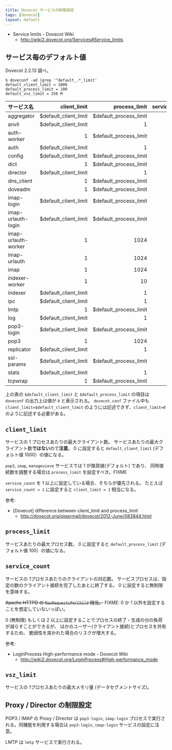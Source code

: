 ```yaml
---
title: Dovecot サービスの制限設定
tags: [dovecot]
layout: default
---
```


  * Service limits - Dovecot Wiki
    * http://wiki2.dovecot.org/Services#Service_limits

サービス毎のデフォルト値
----------------------------------------------------------------------

Dovecot 2.2.13 調べ。

``` console
$ doveconf -ad |grep '^default_.*_limit'
default_client_limit = 1000
default_process_limit = 100
default_vsz_limit = 256 M
```

| サービス名          | client_limit          | process_limit          | service_count   |
|:------------------- | ---------------------:| ----------------------:| ---------------:|
| aggregator          | $default_client_limit | $default_process_limit |               0 |
| anvil               | $default_client_limit |                      1 |               0 |
| auth-worker         |                     1 | $default_process_limit |               1 |
| auth                | $default_client_limit |                      1 |               0 |
| config              | $default_client_limit | $default_process_limit |               0 |
| dict                |                     1 | $default_process_limit |               0 |
| director            | $default_client_limit |                      1 |               0 |
| dns_client          |                     1 | $default_process_limit |               0 |
| doveadm             |                     1 | $default_process_limit |               1 |
| imap-login          | $default_client_limit | $default_process_limit |               1 |
| imap-urlauth-login  | $default_client_limit | $default_process_limit |               1 |
| imap-urlauth-worker |                     1 |                   1024 |               1 |
| imap-urlauth        |                     1 |                   1024 |               1 |
| imap                |                     1 |                   1024 |               1 |
| indexer-worker      |                     1 |                     10 |               0 |
| indexer             | $default_client_limit |                      1 |               0 |
| ipc                 | $default_client_limit |                      1 |               0 |
| lmtp                |                     1 | $default_process_limit |               0 |
| log                 | $default_client_limit |                      1 |               0 |
| pop3-login          | $default_client_limit | $default_process_limit |               1 |
| pop3                |                     1 |                   1024 |               1 |
| replicator          | $default_client_limit |                      1 |               0 |
| ssl-params          | $default_client_limit | $default_process_limit |               0 |
| stats               | $default_client_limit |                      1 |               0 |
| tcpwrap             |                     1 | $default_process_limit |               0 |

上の表の `$default_client_limit` と
`$default_process_limit` の項目は `doveconf` の出力上は値が `0` と表示される。
`dovecot.conf` ファイル中も `client_limit=$default_client_limit`
のようには記述できず、`client_limit=0` のように記述する必要がある。

`client_limit`
----------------------------------------------------------------------

サービスの 1 プロセスあたりの最大クライアント数。
サービスあたりの最大クライアント数**ではない**ので**注意**。
0 に設定すると `default_client_limit` (デフォルト値 1000）の値になる。

`pop3`, `imap`, `managesieve` サービスでは 1 が推奨値(デフォルト) であり、
同時接続数を調整する場合は `process_limit` を設定すべき。FIXME

`service_count` を 1 以上に設定している場合、そちらが優先される。
たとえば `service_count = 1` に設定すると `client_limit = 1` 相当になる。

参考:

  * [Dovecot] difference between client_limit and process_limit
    * http://dovecot.org/pipermail/dovecot/2012-June/083844.html

`process_limit`
----------------------------------------------------------------------

サービスあたりの最大プロセス数。
0 に設定すると `default_process_limit` (デフォルト値 100）の値になる。

`service_count`
----------------------------------------------------------------------

サービスの 1プロセスあたりのクライアントの対応数。
サービスプロセスは、指定の数のクライアント接続を完了したあとに終了する。
0 に設定すると無制限を意味する。

~~Apache HTTPD の `MaxRequestsPerChild` 相当。~~
FIXME: 0 か 1 以外を設定することを想定していないっぽい。

0 (無制限) もしくは 2
以上に設定することでプロセスの終了・生成の分の負荷が減らすことができるが、
ほかのユーザー(クライアント接続)とプロセスを共有するため、
脆弱性を突かれた場合のリスクが増大する。

参考:

  * LoginProcess High-performance mode - Dovecot Wiki
    * http://wiki2.dovecot.org/LoginProcess#High-performance_mode

`vsz_limit`
----------------------------------------------------------------------

サービスの 1プロセスあたりの最大メモリ量 (データセグメントサイズ)。

Proxy / Director の制限設定
----------------------------------------------------------------------

POP3 / IMAP の Proxy / Director は `pop3-login`, `imap-login`
プロセスで実行される。同機能を利用する場合は
`pop3-login`, `imap-login` サービスの設定に注意。

LMTP は `lmtp` サービスで実行される。


